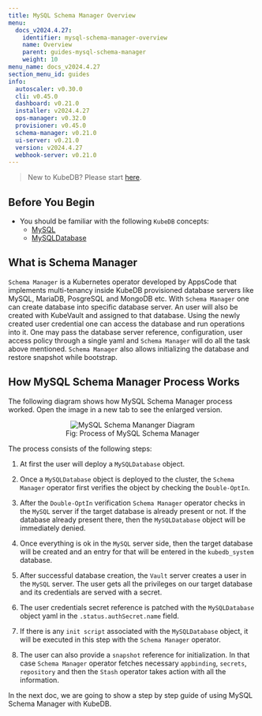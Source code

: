 ```yaml
---
title: MySQL Schema Manager Overview
menu:
  docs_v2024.4.27:
    identifier: mysql-schema-manager-overview
    name: Overview
    parent: guides-mysql-schema-manager
    weight: 10
menu_name: docs_v2024.4.27
section_menu_id: guides
info:
  autoscaler: v0.30.0
  cli: v0.45.0
  dashboard: v0.21.0
  installer: v2024.4.27
  ops-manager: v0.32.0
  provisioner: v0.45.0
  schema-manager: v0.21.0
  ui-server: v0.21.0
  version: v2024.4.27
  webhook-server: v0.21.0
---
```


> New to KubeDB? Please start [here](/docs/v2024.4.27/README).


## Before You Begin

- You should be familiar with the following `KubeDB` concepts:
  - [MySQL](/docs/v2024.4.27/guides/mysql/concepts/database/)
  - [MySQLDatabase](/docs/v2024.4.27/guides/mysql/concepts/mysqldatabase/)


## What is Schema Manager

`Schema Manager` is a Kubernetes operator developed by AppsCode that implements multi-tenancy inside KubeDB provisioned database servers like MySQL, MariaDB, PosgreSQL and MongoDB etc. With `Schema Manager` one can create database into specific database server. An user will also be created with KubeVault and assigned to that database. Using the newly created user credential one can access the database and run operations into it. One may pass the database server reference, configuration, user access policy through a single yaml and `Schema Manager` will do all the task above mentioned. `Schema Manager` also allows initializing the database and restore snapshot while bootstrap.


## How MySQL Schema Manager Process Works

The following diagram shows how MySQL Schema Manager process worked. Open the image in a new tab to see the enlarged version.

<figure align="center">
  <img alt="MySQL Schema Mananger Diagram" src="/docs/v2024.4.27/guides/mysql/schema-manager/overview/images/mysql-schema-manager-diagram.svg">
<figcaption align="center">Fig: Process of MySQL Schema Manager</figcaption>
</figure>

The process consists of the following steps:

1. At first the user will deploy a `MySQLDatabase` object.

2. Once a `MySQLDatabase` object is deployed to the cluster, the `Schema Manager` operator first verifies the object by checking the `Double-OptIn`. 

3. After the `Double-OptIn` verification `Schema Manager` operator checks in the `MySQL` server if the target database is already present or not. If the database already present there, then the `MySQLDatabase` object will be immediately denied. 

4. Once everything is ok in the `MySQL` server side, then the target database will be created and an entry for that will be entered in the `kubedb_system` database.

5. After successful database creation, the `Vault` server creates a user in the `MySQL` server. The user gets all the privileges on our target database and its credentials are served with a secret.

6. The user credentials secret reference is patched with the `MySQLDatabase` object yaml in the `.status.authSecret.name` field.

7. If there is any `init script` associated with the `MySQLDatabase` object, it will be executed in this step with the `Schema Manager` operator. 

8. The user can also provide a `snapshot` reference for initialization. In that case `Schema Manager` operator fetches necessary `appbinding`, `secrets`, `repository` and then the `Stash` operator takes action with all the information.

In the next doc, we are going to show a step by step guide of using MySQL Schema Manager with KubeDB.